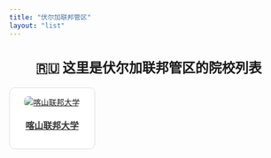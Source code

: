 ```yaml
---
title: "伏尔加联邦管区"
layout: "list"
---
```


<style>
.school-grid {
  display: grid;
  grid-template-columns: repeat(3, 1fr);
  gap: 20px;
}
.school-item {
  border: 1px solid #ddd;
  border-radius: 10px;
  padding: 15px;
  background: #fff;
  text-align: center;
}
.school-item img {
  max-width: 100%;
  height: auto;
  border-radius: 8px;
  margin-bottom: 10px;
}
.school-item h3 {
  margin-top: 10px;
  font-size: 16px;
  color: #333;
}

.center-text {
    display: flex;
    justify-content: center; /* 水平居中 */
    align-items: center; /* 垂直居中 */
    text-align: center; /* 让文字内容居中 */
    font-size: 24px; /* 调整字体大小 */
    font-weight: bold; /* 让文本加粗 */
    padding: 20px; /* 增加内边距 */
}
</style>

<!-- 🎯 让文本居中 -->
<div class="center-text">
  🇷🇺 这里是伏尔加联邦管区的院校列表
</div>

<div class="school-grid">
  <div class="school-item">
    <a href="/院校选择/俄罗斯/伏尔加联邦管区/喀山联邦大学/">
      <img src="/img/喀大-1.jpg" alt="喀山联邦大学" />
      <h3>喀山联邦大学</h3>
    </a>
  </div>
</div>
